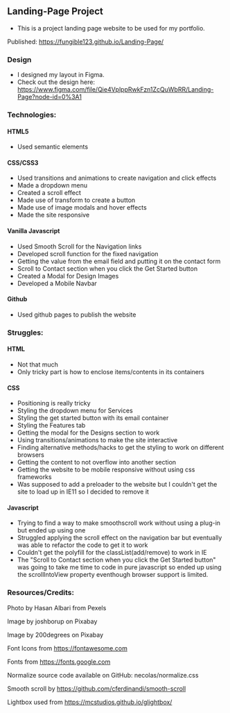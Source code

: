 ## Landing-Page Project
- This is a project landing page website to be used for my portfolio.

Published: https://fungible123.github.io/Landing-Page/

### Design

- I designed my layout in Figma. 
- Check out the design here: https://www.figma.com/file/Qie4VplppRwkFzn1ZcQuWbRR/Landing-Page?node-id=0%3A1


### Technologies:

#### HTML5
 - Used semantic elements 
#### CSS/CSS3
 - Used transitions and animations to create navigation and click effects
 - Made a dropdown menu
 - Created a scroll effect
 - Made use of transform to create a button
 - Made use of image modals and hover effects
 - Made the site responsive
#### Vanilla Javascript
 - Used Smooth Scroll for the Navigation links
 - Developed scroll function for the fixed navigation
 - Getting the value from the email field and putting it on the contact form
 - Scroll to Contact section when you click the Get Started button
 - Created a Modal for Design Images
 - Developed a Mobile Navbar
#### Github
 - Used github pages to publish the website

### Struggles:

#### HTML
 - Not that much
 - Only tricky part is how to enclose items/contents in its containers
#### CSS
 - Positioning is really tricky
 - Styling the dropdown menu for Services
 - Styling the get started button with its email container
 - Styling the Features tab
 - Getting the modal for the Designs section to work
 - Using transitions/animations to make the site interactive
 - Finding alternative methods/hacks to get the styling to work on different browsers
 - Getting the content to not overflow into another section
 - Getting the website to be mobile responsive without using css frameworks
 - Was supposed to add a preloader to the website but I couldn't get the site to load up in IE11 so I decided to remove it
#### Javascript
 - Trying to find a way to make smoothscroll work without using a plug-in but ended up using one
 - Struggled applying the scroll effect on the navigation bar but eventually was able to refactor the code to get it to work
 - Couldn't get the polyfill for the classList(add/remove) to work in IE
 - The "Scroll to Contact section when you click the Get Started button" was going to take me time to code in pure javascript so ended up using the scrollIntoView property eventhough browser support is limited.

### Resources/Credits:

Photo by Hasan Albari from Pexels

Image by joshborup on Pixabay

Image by 200degrees on Pixabay

Font Icons from https://fontawesome.com

Fonts from https://fonts.google.com

Normalize source code available on GitHub: necolas/normalize.css

Smooth scroll by https://github.com/cferdinandi/smooth-scroll

Lightbox used from https://mcstudios.github.io/glightbox/

